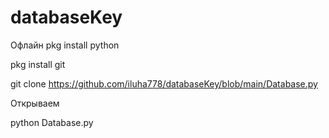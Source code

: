 # databaseKey
Офлайн
pkg install python

pkg install git

git clone https://github.com/iluha778/databaseKey/blob/main/Database.py

Открываем

python Database.py

